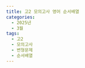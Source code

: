 ```yaml
---
title: 고2 모의고사 영어 순서배열
categories:
  - 2025년
  - 3월
tags:
  - 고2
  - 모의고사
  - 변형문제
  - 순서배열
---
```

